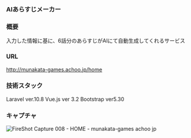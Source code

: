 ### AIあらすじメーカー

### 概要
入力した情報に基に、6話分のあらすじがAIにて自動生成してくれるサービス


### URL
http://munakata-games.achoo.jp/home

### 技術スタック
Laravel ver.10.8
Vue.js ver 3.2
Bootstrap ver5.30


### キャプチャ
![FireShot Capture 008 - HOME - munakata-games achoo jp](https://github.com/mu7kata/drama_maker/assets/69563933/fb4c80df-0cb0-47c3-9051-8476381ba71e)
